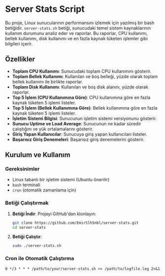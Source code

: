 # Server Stats Script

Bu proje, Linux sunucularının performansını izlemek için yazılmış bir bash betiğidir. `server-stats.sh` betiği, sunucudaki temel sistem kaynaklarının kullanım durumunu analiz eder ve raporlar. Bu raporlar, CPU kullanımı, bellek kullanımı, disk kullanımı ve en fazla kaynak tüketen işlemler gibi bilgileri içerir.

## Özellikler

- **Toplam CPU Kullanımı**: Sunucudaki toplam CPU kullanımını gösterir.
- **Toplam Bellek Kullanımı**: Kullanılan ve boş belleği, yüzde olarak toplam bellek kullanımı ile birlikte raporlar.
- **Toplam Disk Kullanımı**: Kullanılan ve boş disk alanını, yüzde olarak raporlar.
- **Top 5 İşlem (CPU Kullanımına Göre)**: CPU kullanımına göre en fazla kaynak tüketen 5 işlemi listeler.
- **Top 5 İşlem (Bellek Kullanımına Göre)**: Bellek kullanımına göre en fazla kaynak tüketen 5 işlemi listeler.
- **İşletim Sistemi Bilgisi**: Sunucunun işletim sistemi versiyonunu gösterir.
- **Sunucu Uptime ve Load Average**: Sunucunun ne kadar süredir çalıştığını ve yük ortalamalarını gösterir.
- **Giriş Yapan Kullanıcılar**: Sunucuya giriş yapan kullanıcıları listeler.
- **Başarısız Giriş Denemeleri**: Başarısız giriş denemelerini gösterir.

## Kurulum ve Kullanım

### Gereksinimler

- Linux tabanlı bir işletim sistemi (Ubuntu önerilir)
- `bash` terminali
- `cron` (otomatik zamanlama için)

### Betiği Çalıştırmak

1. **Betiği İndir**:
   Projeyi GitHub'dan klonlayın:
   ```bash
   git clone https://github.com/EmirSlhSnbl/server-stats.git
   cd server-stats
 2. **Betiği Çalıştır**:
    ```bash
    sudo ./server-stats.sh

### Cron ile Otomatik Çalıştırma
   ```cron
  0 */3 * * * /path/to/your/server-stats.sh >> /path/to/logfile.log 2>&1



